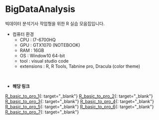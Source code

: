 # BigDataAnalysis
빅데이터 분석기사 작업형을 위한 R 실습 모음집입니다.

- 컴퓨터 환경
  - CPU : I7-6700HQ
  - GPU : GTX1070 (NOTEBOOK)
  - RAM : 16GB
  - OS : Window10 64-bit
  - tool : visual studio code
  - extensions : R, R Tools, Tabnine pro, Dracula (color theme)  

<br/>

- **해당 링크**

[R_basic_to_pro_1](https://ingu627.github.io/r/R_basic_to_pro_1/){: target="_blank"}
[R_basic_to_pro_2](https://ingu627.github.io/r/R_basic_to_pro_2/){: target="_blank"}
[R_basic_to_pro_3](https://ingu627.github.io/r/R_basic_to_pro_3/){: target="_blank"}
[R_basic_to_pro_4](https://ingu627.github.io/r/R_basic_to_pro_4/){: target="_blank"}
[R_basic_to_pro_5](https://ingu627.github.io/r/R_basic_to_pro_5/){: target="_blank"}
[R_basic_to_pro_6](https://ingu627.github.io/r/R_basic_to_pro_6/){: target="_blank"}
[R_basic_to_pro_7](https://ingu627.github.io/r/R_basic_to_pro_7/){: target="_blank"}
